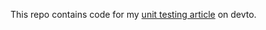 This repo contains code for my [unit testing article](https://dev.to/thesanjeevsharma/writing-your-first-unit-test-in-react-150h) on devto.
